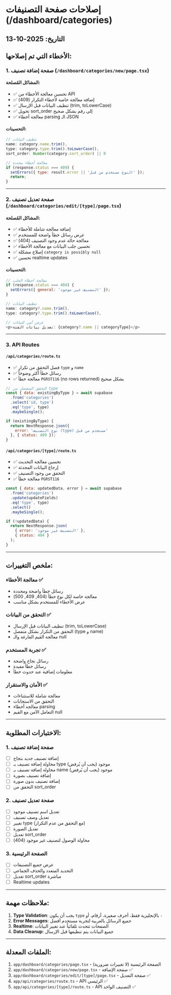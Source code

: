 # إصلاحات صفحة التصنيفات (/dashboard/categories)

## التاريخ: 2025-10-13

## الأخطاء التي تم إصلاحها:

### 1. صفحة إضافة تصنيف (`/dashboard/categories/new/page.tsx`)

#### المشاكل المُصلحة:
- ✅ تحسين معالجة الأخطاء من API
- ✅ إضافة معالجة خاصة لأخطاء التكرار (409)
- ✅ تنظيف البيانات قبل الإرسال (trim, toLowerCase)
- ✅ تحويل sort_order إلى رقم بشكل صحيح
- ✅ معالجة أخطاء parsing الـ JSON

#### التحسينات:
```javascript
// تنظيف البيانات
name: category.name.trim(),
type: category.type.trim().toLowerCase(),
sort_order: Number(category.sort_order) || 0

// معالجة أخطاء محددة
if (response.status === 409) {
  setErrors({ type: result.error || 'النوع مستخدم من قبل' });
  return;
}
```

---

### 2. صفحة تعديل تصنيف (`/dashboard/categories/edit/[type]/page.tsx`)

#### المشاكل المُصلحة:
- ✅ إضافة معالجة شاملة للأخطاء
- ✅ عرض رسائل خطأ واضحة للمستخدم
- ✅ معالجة حالة عدم وجود التصنيف (404)
- ✅ تحسين جلب البيانات مع معالجة الأخطاء
- ✅ إصلاح مشكلة `category is possibly null`
- ✅ تحسين realtime updates

#### التحسينات:
```javascript
// معالجة أخطاء الجلب
if (response.status === 404) {
  setErrors({ general: 'التصنيف غير موجود' });
}

// تنظيف البيانات
name: category?.name.trim(),
type: category?.type.trim().toLowerCase(),

// عرض آمن للبيانات
<p>تعديل بيانات الفئة: {category?.name || categoryType}</p>
```

---

### 3. API Routes

#### `/api/categories/route.ts`
- ✅ فصل التحقق من تكرار `type` و `name`
- ✅ رسائل خطأ أكثر وضوحاً
- ✅ معالجة خطأ `PGRST116` (no rows returned) بشكل صحيح

```javascript
// التحقق المنفصل من type
const { data: existingByType } = await supabase
  .from('categories')
  .select('id, type')
  .eq('type', type)
  .maybeSingle();

if (existingByType) {
  return NextResponse.json({ 
    error: 'نوع التصنيف (type) مستخدم من قبل' 
  }, { status: 409 });
}
```

#### `/api/categories/[type]/route.ts`
- ✅ تحسين معالجة التحديث
- ✅ إرجاع البيانات المحدثة
- ✅ التحقق من وجود التصنيف
- ✅ معالجة خطأ `PGRST116`

```javascript
const { data: updatedData, error } = await supabase
  .from('categories')
  .update(updateFields)
  .eq('type', type)
  .select()
  .maybeSingle();

if (!updatedData) {
  return NextResponse.json(
    { error: 'التصنيف غير موجود' },
    { status: 404 }
  );
}
```

---

## ملخص التغييرات:

### معالجة الأخطاء ✅
- رسائل خطأ واضحة ومحددة
- معالجة خاصة لكل نوع خطأ (404, 409, 500)
- عرض الأخطاء للمستخدم بشكل مناسب

### التحقق من البيانات ✅
- تنظيف البيانات قبل الإرسال (trim, toLowerCase)
- التحقق من التكرار بشكل منفصل (type و name)
- معالجة القيم الفارغة والـ null

### تجربة المستخدم ✅
- رسائل نجاح واضحة
- رسائل خطأ مفيدة
- معلومات إضافية عند حدوث خطأ

### الأمان والاستقرار ✅
- معالجة شاملة للاستثناءات
- التحقق من الاستجابات
- معالجة أخطاء parsing
- التعامل الآمن مع القيم null

---

## الاختبارات المطلوبة:

### 1. صفحة إضافة تصنيف
- [ ] إضافة تصنيف جديد بنجاح
- [ ] محاولة إضافة تصنيف بـ type موجود (يجب أن يُرفض)
- [ ] محاولة إضافة تصنيف بـ name موجود (يجب أن يُرفض)
- [ ] إضافة تصنيف بصورة
- [ ] إضافة تصنيف بدون صورة
- [ ] التحقق من sort_order

### 2. صفحة تعديل تصنيف
- [ ] تعديل اسم تصنيف موجود
- [ ] تعديل وصف تصنيف
- [ ] تغيير type (مع التحقق من عدم التكرار)
- [ ] تعديل الصورة
- [ ] تعديل sort_order
- [ ] محاولة الوصول لتصنيف غير موجود (404)

### 3. الصفحة الرئيسية
- [ ] عرض جميع التصنيفات
- [ ] التحديد المتعدد والحذف الجماعي
- [ ] تعديل sort_order مباشرة
- [ ] Realtime updates

---

## ملاحظات مهمة:

1. **Type Validation**: يجب أن يكون `type` بالإنجليزية فقط، أحرف صغيرة، أرقام، أو `-`
2. **Error Messages**: جميع الرسائل بالعربية لتجربة مستخدم أفضل
3. **Realtime**: الصفحات تتحدث تلقائياً عند تغيير البيانات
4. **Data Cleanup**: جميع البيانات يتم تنظيفها قبل الإرسال

---

## الملفات المعدلة:

1. `app/dashboard/categories/page.tsx` - الصفحة الرئيسية (لا تغييرات ضرورية)
2. `app/dashboard/categories/new/page.tsx` - صفحة الإضافة ✅
3. `app/dashboard/categories/edit/[type]/page.tsx` - صفحة التعديل ✅
4. `app/api/categories/route.ts` - API الرئيسي ✅
5. `app/api/categories/[type]/route.ts` - API التصنيف الواحد ✅
